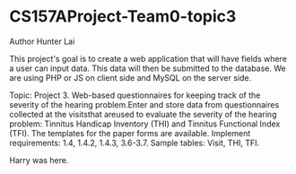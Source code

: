 # CS157AProject-Team0-topic3

Author
Hunter Lai

This project's goal is to create a web application that will have fields where a user can input data. This data will then be submitted to the database. We are using PHP or JS on client side and MySQL on the server side.

Topic:
Project 3. Web-based questionnaires for keeping track of the severity of the hearing problem.Enter and store data from questionnaires collected at the visitsthat areused to evaluate the severity of the hearing problem: Tinnitus Handicap Inventory (THI) and Tinnitus Functional Index (TFI). The templates for the paper forms are available. Implement requirements: 1.4, 1.4.2, 1.4.3, 3.6-3.7.  Sample tables: Visit, THI, TFI.

Harry was here.
